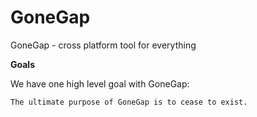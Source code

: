 GoneGap
=======

GoneGap - cross platform tool for everything


**Goals**

We have one high level goal with GoneGap:

    The ultimate purpose of GoneGap is to cease to exist.

